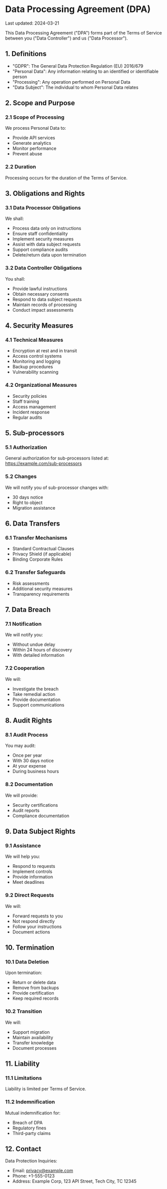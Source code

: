 # Data Processing Agreement (DPA)

Last updated: 2024-03-21

This Data Processing Agreement ("DPA") forms part of the Terms of Service between you ("Data Controller") and us ("Data Processor").

## 1. Definitions

- "GDPR": The General Data Protection Regulation (EU) 2016/679
- "Personal Data": Any information relating to an identified or identifiable person
- "Processing": Any operation performed on Personal Data
- "Data Subject": The individual to whom Personal Data relates

## 2. Scope and Purpose

### 2.1 Scope of Processing
We process Personal Data to:
- Provide API services
- Generate analytics
- Monitor performance
- Prevent abuse

### 2.2 Duration
Processing occurs for the duration of the Terms of Service.

## 3. Obligations and Rights

### 3.1 Data Processor Obligations
We shall:
- Process data only on instructions
- Ensure staff confidentiality
- Implement security measures
- Assist with data subject requests
- Support compliance audits
- Delete/return data upon termination

### 3.2 Data Controller Obligations
You shall:
- Provide lawful instructions
- Obtain necessary consents
- Respond to data subject requests
- Maintain records of processing
- Conduct impact assessments

## 4. Security Measures

### 4.1 Technical Measures
- Encryption at rest and in transit
- Access control systems
- Monitoring and logging
- Backup procedures
- Vulnerability scanning

### 4.2 Organizational Measures
- Security policies
- Staff training
- Access management
- Incident response
- Regular audits

## 5. Sub-processors

### 5.1 Authorization
General authorization for sub-processors listed at:
https://example.com/sub-processors

### 5.2 Changes
We will notify you of sub-processor changes with:
- 30 days notice
- Right to object
- Migration assistance

## 6. Data Transfers

### 6.1 Transfer Mechanisms
- Standard Contractual Clauses
- Privacy Shield (if applicable)
- Binding Corporate Rules

### 6.2 Transfer Safeguards
- Risk assessments
- Additional security measures
- Transparency requirements

## 7. Data Breach

### 7.1 Notification
We will notify you:
- Without undue delay
- Within 24 hours of discovery
- With detailed information

### 7.2 Cooperation
We will:
- Investigate the breach
- Take remedial action
- Provide documentation
- Support communications

## 8. Audit Rights

### 8.1 Audit Process
You may audit:
- Once per year
- With 30 days notice
- At your expense
- During business hours

### 8.2 Documentation
We will provide:
- Security certifications
- Audit reports
- Compliance documentation

## 9. Data Subject Rights

### 9.1 Assistance
We will help you:
- Respond to requests
- Implement controls
- Provide information
- Meet deadlines

### 9.2 Direct Requests
We will:
- Forward requests to you
- Not respond directly
- Follow your instructions
- Document actions

## 10. Termination

### 10.1 Data Deletion
Upon termination:
- Return or delete data
- Remove from backups
- Provide certification
- Keep required records

### 10.2 Transition
We will:
- Support migration
- Maintain availability
- Transfer knowledge
- Document processes

## 11. Liability

### 11.1 Limitations
Liability is limited per Terms of Service.

### 11.2 Indemnification
Mutual indemnification for:
- Breach of DPA
- Regulatory fines
- Third-party claims

## 12. Contact

Data Protection Inquiries:
- Email: privacy@example.com
- Phone: +1-555-0123
- Address: Example Corp, 123 API Street, Tech City, TC 12345 
